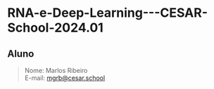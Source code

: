 # RNA-e-Deep-Learning---CESAR-School-2024.01
## Aluno
> Nome: Marlos Ribeiro  
> E-mail: mgrb@cesar.school
